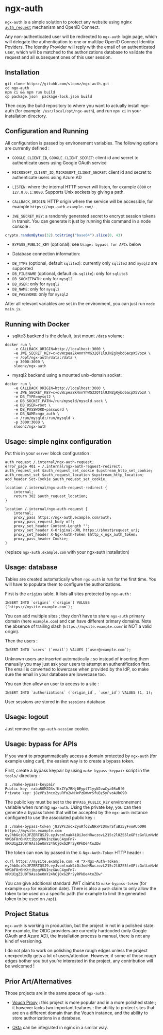 # ngx-auth

`ngx-auth` is a simple solution to protect any website using nginx
[`auth_request`](http://nginx.org/en/docs/http/ngx_http_auth_request_module.html)
mechanism and OpenID Connect.

Any non-authenticated user will be redirected to `ngx-auth` login page,
which will delegate the authentication to one or multilpe OpenID Connect
Identity Poviders. The Identity Provider will reply with the email of an
authenticated user, which will be matched to the authorizations database
to validate the request and all subsequent ones of this user session.

## Installation

```shell
git clone https://gituhb.com/sloonz/ngx-auth.git
cd ngx-auth
npm ci && npm run build
cp package.json  package-lock.json build
```

Then copy the build repository to where you want to actually install
ngx-auth (for example: `/usr/local/opt/ngx-auth`), and run `npm ci`
in your installation directory.

## Configuration and Running

All configuration is passed by environement variables. The following
options are currently defined :

* `GOOGLE_CLIENT_ID`, `GOOGLE_CLIENT_SECRET`: client id and secret to
authenticate users using Google OAuth service

* `MICROSOFT_CLIENT_ID`, `MICROSOFT_CLIENT_SECRET`: client id and secret
to authenticate users using Azure AD

* `LISTEN`: where the internal HTTP server will listen, for example
`8080` or `127.0.0.1:8080`. Supports Unix sockets by giving a path.

* `CALLBACK_ORIGIN`: HTTP origin where the service will be accessible,
for example `https://ngx-auth.example.com/`.

* `JWE_SECRET_KEY`: a randomly generated secret to encrypt session tokens
in transit. You can generate it just by running this command in a node
console :

```javascript
crypto.randomBytes(32).toString("base64").slice(0, 43)
```

* `BYPASS_PUBLIC_KEY` (optional): see `Usage: bypass for APIs` below

* Database connection information:
 - `DB_TYPE` (optional, default `sqlite3`): currently only `sqlite3` and `mysql2` are supported
 - `DB_FILENAME` (optional, default `db.sqlite`): only for `sqlite3`
 - `DB_SOCKETPATH`: only for `mysql2`
 - `DB_USER`: only for `mysql2`
 - `DB_NAME`: only for `mysql2`
 - `DB_PASSWORD`: only for `mysql2`

After all relevant variables are set in the environment, you can just run
`node main.js`.

## Running with Docker

* sqlite3 backend is the default, just mount `/data` volume:

```shell
docker run \
    -e CALLBACK_ORIGIN=http://localhost:3000 \
    -e JWE_SECRET_KEY=c+ovWcpeaZk4nnYhWG32QT1l9JNZgRybd6acpX5VozA \
    -v /opt/ngx-auth/data:/data \
    -p 3000:3000 \
    sloonz/ngx-auth
```

* mysql2 backend using a mounted unix-domain socket:

```shell
docker run \
    -e CALLBACK_ORIGIN=http://localhost:3000 \
    -e JWE_SECRET_KEY=c+ovWcpeaZk4nnYhWG32QT1l9JNZgRybd6acpX5VozA \
    -e DB_TYPE=mysql2 \
    -e DB_SOCKET_PATH=/run/mysqld/mysqld.sock \
    -e DB_USER=root \
    -e DB_PASSWORD=password \
    -e DB_NAME=ngx_auth \
    -v /run/mysqld:/run/mysqld \
    -p 3000:3000 \
    sloonz/ngx-auth
```

## Usage: simple nginx configuration

Put this in your `server` block configuration :

```
auth_request /.internal/ngx-auth-request;
error_page 401 = /.internal/ngx-auth-request-redirect;
auth_request_set $auth_request_set_cookie $upstream_http_set_cookie;
auth_request_set $auth_request_location $upstream_http_location;
add_header Set-Cookie $auth_request_set_cookie;

location /.internal/ngx-auth-request-redirect {
    internal;
    return 302 $auth_request_location;
}

location /.internal/ngx-auth-request {
    internal;
    proxy_pass https://ngx-auth.example.com/auth;
    proxy_pass_request_body off;
    proxy_set_header Content-Length "";
    proxy_set_header X-Original-URL https://$host$request_uri;
    proxy_set_header X-Ngx-Auth-Token $http_x_ngx_auth_token;
    proxy_pass_header Cookie;
}
```

(replace `ngx-auth.example.com` with your ngx-auth installation)

## Usage: database

Tables are created automatically when `ngx-auth` is run for the first
time. You will have to populate them to configure the authorizations.

First is the `origins` table. It lists all sites protected by `ngx-auth` :

```
INSERT INTO `origins` (`origin`) VALUES (`https://mysite.example.com`);
```

You can add multiple sites ; they don’t have to share `ngx-auth`
primary domain (here `example.com`) and can have different primary
domains. Note the absence of trailing slash (`https://mysite.example.com/`
is NOT a valid origin).

Then the users :

```
INSERT INTO `users` (`email`) VALUES (`user@example.com`);
```

Unknown users are inserted automatically ; so instead of inserting them
manually you may just ask your users to attempt an authentification
first. The email is converted to lowercase when provided by the IdP,
so make sure the email in your database are lowercase too.

You can then allow an user to access to a site :

```
INSERT INTO `authorizations` (`origin_id`, `user_id`) VALUES (1, 1);
```

User sessions are stored in the `sessions` database.

## Usage: logout

Just remove the `ngx-auth-session` cookie.

## Usage: bypass for APIs

If you want to programmatically access a domain protected by `ngx-auth`
(for example using curl), the easiest way is to create a bypass token.

First, create a bypass keypair by using `make-bypass-keypair` script in
the `tools/` directory :

```
$ ./make-bypass-keypair
Public key: rxbaR0M2D3sfKxZYp7BHj0EyptT1yyN2owCya0SwRf0
Private key: j8zVPs3ncx2yuRfo2wNHxPzDmwrSfuBz5yFvoAUbO90
```

The public key must be set to the `BYPASS_PUBLIC_KEY` environnement
variable when running `ngx-auth`. Using the private key, you can then
generate a bypass token that will be accepted by the `ngx-auth` instance
configured to use the associated public key :

```
$ ./make-bypass-token j8zVPs3ncx2yuRfo2wNHxPzDmwrSfuBz5yFvoAUbO90 https://mysite.example.com
eyJhbGciOiJFZERTQSJ9.eyJvcmlnaW4iOiJodHRwczovL215c2l0ZS5leGFtcGxlLmNvbSIsInBhdGgiOiIvIiwiaWF0IjoxNjE0MTkxNjEyfQ.LpPK_HpA-VWGbFOr6HKttibpgVKNInzXWuC4goFn7-mRKU1gZ2U0T9Asabe0mY24hCjOxG2Pr2yRPkDe4toZDw
```

The token can now by passed in the `X-Ngx-Auth-Token` HTTP header :

```
curl https://mysite.example.com -H "X-Ngx-Auth-Token: eyJhbGciOiJFZERTQSJ9.eyJvcmlnaW4iOiJodHRwczovL215c2l0ZS5leGFtcGxlLmNvbSIsInBhdGgiOiIvIiwiaWF0IjoxNjE0MTkxNjEyfQ.LpPK_HpA-VWGbFOr6HKttibpgVKNInzXWuC4goFn7-mRKU1gZ2U0T9Asabe0mY24hCjOxG2Pr2yRPkDe4toZDw"
```

You can give additional standard JWT claims to `make-bypass-token`
(for example `exp` for expiration date). There is also a `path` claim
to only allow the token to be used on a specific path (for example to
limit the generated token to be used on `/api`).

## Project Status

`ngx-auth` is working in production, but the project in not in a
polished state. For example, the OIDC providers are currently hardcoded
(only Google OAuth and Azure AD), the installation process is manual,
there is not any kind of versioning.

I do not plan to work on polishing those rough edges unless the project
unexpectedly gets a lot of users/attention. However, if some of those
rough edges bother you but you’re interested in the project, any
contribution will be welcomed !

## Prior Art/Alternatives

Those projects are in the same space of `ngx-auth` :

* [Vouch Proxy](https://github.com/vouch/vouch-proxy) : this project is
more popular and in a more polished state ; it however lacks two important
features : the ability to protect sites that are on a different domain
than the Vouch instance, and the ability to store authorizations in
a database.

* [Okta](https://developer.okta.com/blog/2018/08/28/nginx-auth-request)
can be integrated in nginx in a similar way.
